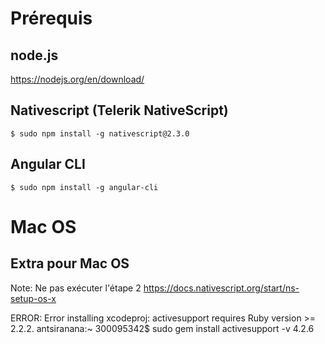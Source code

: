 # Prérequis

## node.js

https://nodejs.org/en/download/

## Nativescript (Telerik NativeScript)
```
$ sudo npm install -g nativescript@2.3.0
```
## Angular CLI
```
$ sudo npm install -g angular-cli
```
# Mac OS

## Extra pour Mac OS
Note: Ne pas exécuter l'étape 2
https://docs.nativescript.org/start/ns-setup-os-x

ERROR:  Error installing xcodeproj:
	activesupport requires Ruby version >= 2.2.2.
antsiranana:~ 300095342$ sudo gem install activesupport -v 4.2.6
